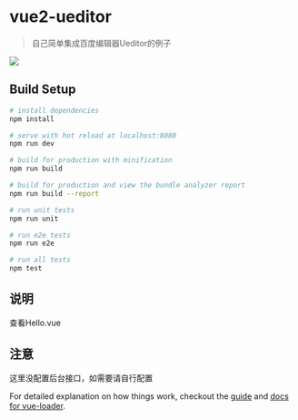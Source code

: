 # vue2-ueditor

> 自己简单集成百度编辑器Ueditor的例子

![](https://github.com/zhikeye/vue2-ueditor/blob/master/static/demo.png)

## Build Setup

``` bash
# install dependencies
npm install

# serve with hot reload at localhost:8080
npm run dev

# build for production with minification
npm run build

# build for production and view the bundle analyzer report
npm run build --report

# run unit tests
npm run unit

# run e2e tests
npm run e2e

# run all tests
npm test
```

## 说明

查看Hello.vue

## 注意

这里没配置后台接口，如需要请自行配置

For detailed explanation on how things work, checkout the [guide](http://vuejs-templates.github.io/webpack/) and [docs for vue-loader](http://vuejs.github.io/vue-loader).
